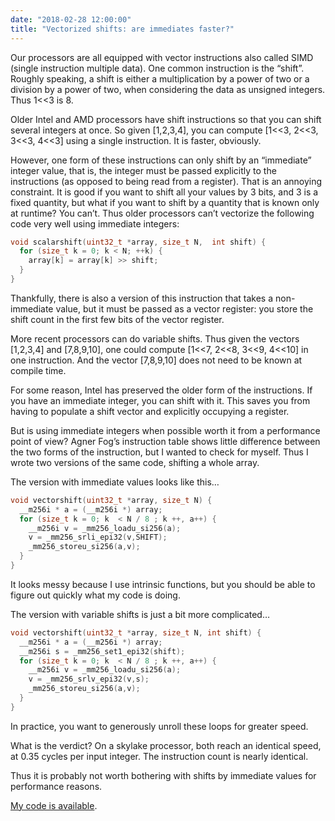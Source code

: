```yaml
---
date: "2018-02-28 12:00:00"
title: "Vectorized shifts: are immediates faster?"
---
```




Our processors are all equipped with vector instructions also called SIMD (single instruction multiple data). One common instruction is the &ldquo;shift&rdquo;. Roughly speaking, a shift is either a multiplication by a power of two or a division by a power of two, when considering the data as unsigned integers. Thus 1&lt;&lt;3 is 8.

Older Intel and AMD processors have shift instructions so that you can shift several integers at once. So given [1,2,3,4], you can compute [1&lt;&lt;3, 2&lt;&lt;3, 3&lt;&lt;3, 4&lt;&lt;3] using a single instruction. It is faster, obviously.

However, one form of these instructions can only shift by an &ldquo;immediate&rdquo; integer value, that is, the integer must be passed explicitly to the instructions (as opposed to being read from a register). That is an annoying constraint. It is good if you want to shift all your values by 3 bits, and 3 is a fixed quantity, but what if you want to shift by a quantity that is known only at runtime? You can&rsquo;t. Thus older processors can&rsquo;t vectorize the following code very well using immediate integers:
```C
void scalarshift(uint32_t *array, size_t N,  int shift) {
  for (size_t k = 0; k < N; ++k) {
    array[k] = array[k] >> shift;
  }
}
```


Thankfully, there is also a version of this instruction that takes a non-immediate value, but it must be passed as a vector register: you store the shift count in the first few bits of the vector register.

More recent processors can do variable shifts. Thus given the vectors [1,2,3,4] and [7,8,9,10], one could compute [1&lt;&lt;7, 2&lt;&lt;8, 3&lt;&lt;9, 4&lt;&lt;10] in one instruction. And the vector [7,8,9,10] does not need to be known at compile time.

For some reason, Intel has preserved the older form of the instructions. If you have an immediate integer, you can shift with it. This saves you from having to populate a shift vector and explicitly occupying a register.

But is using immediate integers when possible worth it from a performance point of view? Agner Fog&rsquo;s instruction table shows little difference between the two forms of the instruction, but I wanted to check for myself. Thus I wrote two versions of the same code, shifting a whole array.

The version with immediate values looks like this&hellip;
```C
void vectorshift(uint32_t *array, size_t N) {
  __m256i * a = (__m256i *) array;
  for (size_t k = 0; k  < N / 8 ; k ++, a++) {
    __m256i v = _mm256_loadu_si256(a);
    v = _mm256_srli_epi32(v,SHIFT);
    _mm256_storeu_si256(a,v);
  }
}
```


It looks messy because I use intrinsic functions, but you should be able to figure out quickly what my code is doing.

The version with variable shifts is just a bit more complicated&hellip;
```C
void vectorshift(uint32_t *array, size_t N, int shift) {
  __m256i * a = (__m256i *) array;
  __m256i s = _mm256_set1_epi32(shift);
  for (size_t k = 0; k  < N / 8 ; k ++, a++) {
    __m256i v = _mm256_loadu_si256(a);
    v = _mm256_srlv_epi32(v,s);
    _mm256_storeu_si256(a,v);
  }
}
```


In practice, you want to generously unroll these loops for greater speed.

What is the verdict? On a skylake processor, both reach an identical speed, at 0.35 cycles per input integer. The instruction count is nearly identical.

Thus it is probably not worth bothering with shifts by immediate values for performance reasons.

[My code is available](https://github.com/lemire/Code-used-on-Daniel-Lemire-s-blog/tree/master/2018/02/28).

